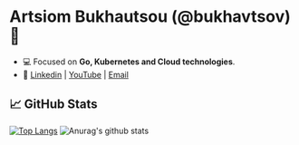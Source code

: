 <h1>Artsiom Bukhautsou (@bukhavtsov) 👋</h1>

- 💻 Focused on **Go, Kubernetes and Cloud technologies**.
- 🚀 <a href="https://linkedin.com/in/bukhautsou"  target="blank">Linkedin</a> | <a href="https://www.youtube.com/@artemcodes"  target="blank">YouTube</a> | <a href="mailto:artem.bukhavtsov@gmail.com"  target="blank">Email</a>

<h2>📈 GitHub Stats</h2>

[![Top Langs](https://github-readme-stats.vercel.app/api/top-langs/?username=bukhavtsov)](https://github.com/anuraghazra/github-readme-stats)
![Anurag's github stats](https://github-readme-stats.vercel.app/api?username=bukhavtsov&show_icons=true)

